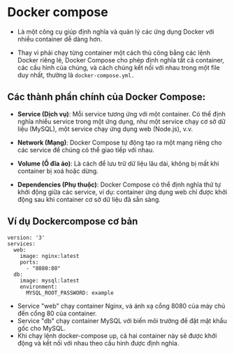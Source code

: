 # Docker compose
- Là một công cụ giúp định nghĩa và quản lý các ứng dụng Docker với nhiều container dễ dàng hơn.

- Thay vì phải chạy từng container một cách thủ công bằng các lệnh Docker riêng lẻ, Docker Compose cho phép định nghĩa tất cả container, các cấu hình của chúng, và cách chúng kết nối với nhau trong một file duy nhất, thường là `docker-compose.yml.`

## Các thành phần chính của Docker Compose:
- **Service (Dịch vụ)**: Mỗi service tương ứng với một container. Có thể định nghĩa nhiều service trong một ứng dụng, như một service chạy cơ sở dữ liệu (MySQL), một service chạy ứng dụng web (Node.js), v.v.

- **Network (Mạng)**: Docker Compose tự động tạo ra một mạng riêng cho các service để chúng có thể giao tiếp với nhau.

- **Volume (Ổ đĩa ảo)**: Là cách để lưu trữ dữ liệu lâu dài, không bị mất khi container bị xoá hoặc dừng.

- **Dependencies (Phụ thuộc)**: Docker Compose có thể định nghĩa thứ tự khởi động giữa các service, ví dụ: container ứng dụng web chỉ được khởi động sau khi container cơ sở dữ liệu đã sẵn sàng.

## Ví dụ Dockercompose cơ bản

```
version: '3'
services:
  web:
    image: nginx:latest
    ports:
      - "8080:80"
  db:
    image: mysql:latest
    environment:
      MYSQL_ROOT_PASSWORD: example
```

- Service "web" chạy container Nginx, và ánh xạ cổng 8080 của máy chủ đến cổng 80 của container.
- Service "db" chạy container MySQL với biến môi trường để đặt mật khẩu gốc cho MySQL.
- Khi chạy lệnh docker-compose up, cả hai container này sẽ được khởi động và kết nối với nhau theo cấu hình được định nghĩa.
